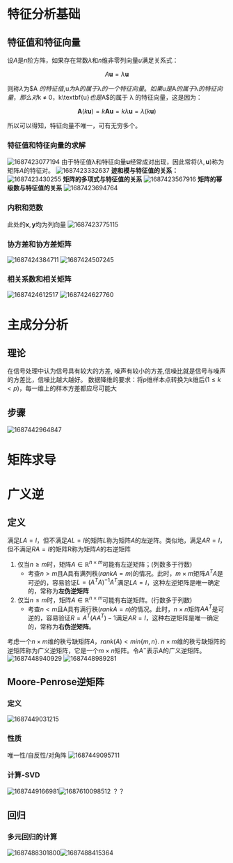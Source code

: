 # 特征分析基础

## 特征值和特征向量

设$A$是$n$阶方阵，如果存在常数$λ$和$n$维非零列向量$u$满足关系式：

$$
A\textbf{u}=λ\textbf{u}
$$

则称$λ$为$A $的特征值,$u$为$A$的属于$λ$的一个特征向量。
如果$u$是$A$的属于$λ$的特征向量，那么对$k ≠ 0$，$k\textbf{u}$也是$A$的属于 λ 的特征向量，这是因为：

$$
\textbf{A}(k\textbf{u}) = k\textbf{A}\textbf{u} = kλ\textbf{u}= λ(k\textbf{u})
$$

所以可以得知，特征向量不唯一，可有无穷多个。

### 特征值和特征向量的求解

![1687423077194](image/矩阵数学/1687423077194.png)
由于特征值λ和特征向量$\textbf{u}$经常成对出现，因此常将$(λ,\textbf{u})$称为矩阵$A$的特征对。
![1687423332637](image/矩阵数学/1687423332637.png)
**迹和模与特征值的关系：**
![1687423430255](image/矩阵数学/1687423430255.png)
**矩阵的多项式与特征值的关系**
![1687423567916](image/矩阵数学/1687423567916.png)
**矩阵的幂级数与特征值的关系**
![1687423694764](image/矩阵数学/1687423694764.png)

### 内积和范数

此处的$\textbf{x},\textbf{y}$均为列向量
![1687423775115](image/矩阵数学/1687423775115.png)

### 协方差和协方差矩阵

![1687424384711](image/矩阵数学/1687424384711.png)
![1687424507245](image/矩阵数学/1687424507245.png)

### 相关系数和相关矩阵

![1687424612517](image/矩阵数学/1687424612517.png)
![1687424627760](image/矩阵数学/1687424627760.png)

# 主成分分析

## 理论

在信号处理中认为信号具有较大的方差, 噪声有较小的方差,信噪比就是信号与噪声的方差比，信噪比越大越好。
数据降维的要求：将$p$维样本点转换为k维后$(1≤k<p)$，每一维上的样本方差都应尽可能大

## 步骤

![1687442964847](image/矩阵数学/1687442964847.png)

# 矩阵求导

# 广义逆

## 定义

满足$LA=I$，但不满足$AL=I$的矩阵$L$称为矩阵$A$的左逆阵。类似地，满足$AR=I$，但不满足$RA=I$的矩阵R称为矩阵$A$的右逆矩阵

1. 仅当$n≥m$时，矩阵$A∈ℝ^{n×m}$可能有左逆矩阵；(列数多于行数)
   + 考查$n>m$且A具有满列秩$(rank A = m)$的情况。此时，$m×m$矩阵$A^{T}A$是可逆的，容易验证$L= (A^{T}A)^{−1}A^T$满足$LA=I$，这种左逆矩阵是唯一确定的，常称为**左伪逆矩阵**
2. 仅当$n≤m$时，矩阵$A∈ℝ^{n×m}$可能有右逆矩阵。(行数多于列数)
   + 考查$n<m$且A具有满行秩$(rank A = n)$的情况。此时，$n×n$矩阵$AA^T$是可逆的，容易验证$R=A^T(AA^T)−1$满足$AR=I$，这种右逆矩阵是唯一确定的，常称为**右伪逆矩阵**。

考虑一个$n×m$维的秩亏缺矩阵$A$，$rank(A)<min\{m,n\}$. $n×m$维的秩亏缺矩阵的逆矩阵称为广义逆矩阵，它是一个$m×n$矩阵。令$A^−$表示A的广义逆矩阵。
![1687448940929](image/矩阵数学/1687448940929.png)
![1687448989281](image/矩阵数学/1687448989281.png)

## Moore-Penrose逆矩阵

### 定义

![1687449031215](image/矩阵数学/1687449031215.png)

### 性质

唯一性/自反性/对角阵
![1687449095711](image/矩阵数学/1687449095711.png)

### 计算-SVD

![1687449166981](image/矩阵数学/1687449166981.png)![1687610098512](image/矩阵数学/1687610098512.png)
？？

## 回归

### 多元回归的计算

![1687488301800](image/矩阵数学/1687488301800.png)![1687488415364](image/矩阵数学/1687488415364.png)
